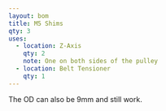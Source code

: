 ```yaml
---
layout: bom
title: M5 Shims
qty: 3
uses:
  - location: Z-Axis
    qty: 2
    note: One on both sides of the pulley
  - location: Belt Tensioner
    qty: 1
---
```


The OD can also be 9mm and still work.